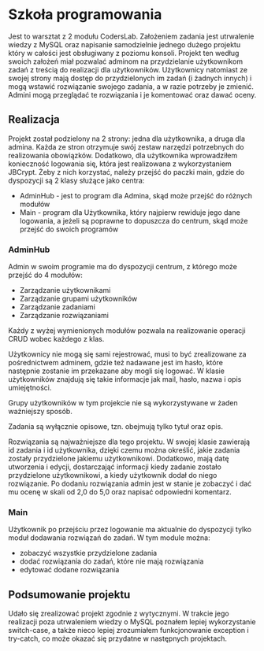 # Szkoła programowania

Jest to warsztat z 2 modułu CodersLab. Założeniem zadania jest utrwalenie wiedzy z MySQL oraz napisanie samodzielnie jednego dużego projektu który w całości jest obsługiwany z poziomu konsoli.
Projekt ten według swoich założeń miał pozwalać adminom na przydzielanie użytkownikom zadań z treścią do realizacji dla użytkowników. Użytkownicy natomiast ze swojej strony mają dostęp do przydzielonych im zadań (i żadnych innych) i mogą wstawić rozwiązanie swojego zadania, a w razie potrzeby je zmienić. Admini mogą przeglądać te rozwiązania i je komentować oraz dawać oceny.

## Realizacja
Projekt został podzielony na 2 strony: jedna dla użytkownika, a druga dla admina. Każda ze stron otrzymuje swój zestaw narzędzi potrzebnych do realizowania obowiązków. Dodatkowo, dla użytkownika wprowadziłem konieczność logowania się, która jest realizowana z wykorzystaniem JBCrypt.
Żeby z nich korzystać, należy przejść do paczki main, gdzie do dyspozycji są 2 klasy służące jako centra:
 - AdminHub - jest to program dla Admina, skąd może przejść do różnych modułów
 - Main - program dla Użytkownika, który najpierw rewiduje jego dane logowania, a jeżeli są poprawne to dopuszcza do centrum, skąd może przejść do swoich programów

### AdminHub
Admin w swoim programie ma do dyspozycji centrum, z którego może przejść do 4 modułów:
 - Zarządzanie użytkownikami
 - Zarządzanie grupami użytkowników
 - Zarządzanie zadaniami
 - Zarządzanie rozwiązaniami
 
Każdy z wyżej wymienionych modułów pozwala na realizowanie operacji CRUD wobec każdego z klas.

Użytkownicy nie mogą się sami rejestrować, musi to być zrealizowane za pośrednictwem adminem, gdzie też nadawane jest im hasło, które następnie zostanie im przekazane aby mogli się logować. W klasie użytkowników znajdują się takie informacje jak mail, hasło, nazwa i opis umiejętności.

Grupy użytkowników w tym projekcie nie są wykorzystywane w żaden ważniejszy sposób.

Zadania są wyłącznie opisowe, tzn. obejmują tylko tytuł oraz opis.

Rozwiązania są najważniejsze dla tego projektu. W swojej klasie zawierają id zadania i id użytkownika, dzięki czemu można określić, jakie zadania zostały przydzielone jakiemu użytkownikowi. Dodatkowo, mają datę utworzenia i edycji, dostarczająć informacji kiedy zadanie zostało przydzielone użytkownikowi, a kiedy użytkownik dodał do niego rozwiązanie. Po dodaniu rozwiązania admin jest w stanie je zobaczyć i dać mu ocenę w skali od 2,0 do 5,0 oraz napisać odpowiedni komentarz.

### Main
Użytkownik po przejściu przez logowanie ma aktualnie do dyspozycji tylko moduł dodawania rozwiązań do zadań. W tym module można:
 - zobaczyć wszystkie przydzielone zadania
 - dodać rozwiązania do zadań, które nie mają rozwiązania
 - edytować dodane rozwiązania
 
 ## Podsumowanie projektu
 Udało się zrealizować projekt zgodnie z wytycznymi. W trakcie jego realizacji poza utrwaleniem wiedzy o MySQL poznałem lepiej wykorzystanie switch-case, a także nieco lepiej zrozumiałem funkcjonowanie exception i try-catch, co może okazać się przydatne w następnych projektach.
